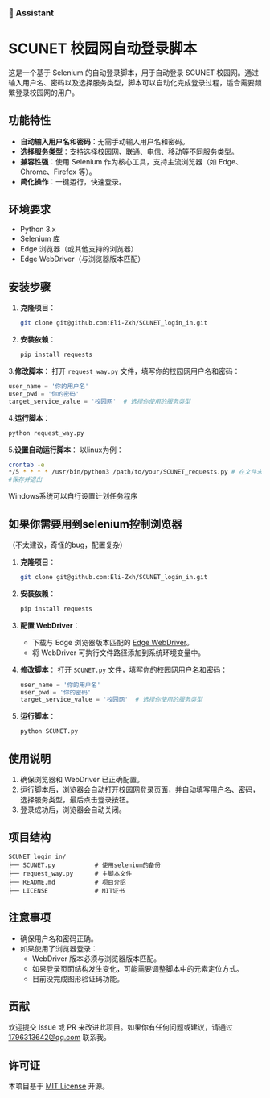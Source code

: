 ### 🤖 Assistant


# SCUNET 校园网自动登录脚本

这是一个基于 Selenium 的自动登录脚本，用于自动登录 SCUNET 校园网。通过输入用户名、密码以及选择服务类型，脚本可以自动化完成登录过程，适合需要频繁登录校园网的用户。

## 功能特性

- **自动输入用户名和密码**：无需手动输入用户名和密码。
- **选择服务类型**：支持选择校园网、联通、电信、移动等不同服务类型。
- **兼容性强**：使用 Selenium 作为核心工具，支持主流浏览器（如 Edge、Chrome、Firefox 等）。
- **简化操作**：一键运行，快速登录。

## 环境要求

- Python 3.x
- Selenium 库
- Edge 浏览器（或其他支持的浏览器）
- Edge WebDriver（与浏览器版本匹配）

## 安装步骤

1. **克隆项目**：
   ```bash
   git clone git@github.com:Eli-Zxh/SCUNET_login_in.git
   ```

2. **安装依赖**：
   ```bash
   pip install requests
   ```

3.**修改脚本**：
   打开 `request_way.py` 文件，填写你的校园网用户名和密码：
   ```python
   user_name = '你的用户名'
   user_pwd = '你的密码'
   target_service_value = '校园网'  # 选择你使用的服务类型
   ```

4.**运行脚本**：
   ```bash
   python request_way.py
   ```

5.**设置自动运行脚本**：
   以linux为例：
   ```bash
   crontab -e
   */5 * * * * /usr/bin/python3 /path/to/your/SCUNET_requests.py # 在文件末尾添加以下内容，设置每五分钟自动执行
   #保存并退出
   ```
   Windows系统可以自行设置计划任务程序

## 如果你需要用到selenium控制浏览器

（不太建议，奇怪的bug，配置复杂）

1. **克隆项目**：
   ```bash
   git clone git@github.com:Eli-Zxh/SCUNET_login_in.git
   ```

2. **安装依赖**：
   ```bash
   pip install requests
   ```

3. **配置 WebDriver**：
   - 下载与 Edge 浏览器版本匹配的 [Edge WebDriver](https://developer.microsoft.com/en-us/microsoft-edge/tools/webdriver/)。
   - 将 WebDriver 可执行文件路径添加到系统环境变量中。

4. **修改脚本**：
   打开 `SCUNET.py` 文件，填写你的校园网用户名和密码：
   ```python
   user_name = '你的用户名'
   user_pwd = '你的密码'
   target_service_value = '校园网'  # 选择你使用的服务类型
   ```

5. **运行脚本**：
   ```bash
   python SCUNET.py
   ```

## 使用说明

1. 确保浏览器和 WebDriver 已正确配置。
2. 运行脚本后，浏览器会自动打开校园网登录页面，并自动填写用户名、密码，选择服务类型，最后点击登录按钮。
3. 登录成功后，浏览器会自动关闭。

## 项目结构

```
SCUNET_login_in/
├── SCUNET.py           # 使用selenium的备份
├── request_way.py      # 主脚本文件
├── README.md           # 项目介绍
├── LICENSE             # MIT证书
```

## 注意事项

- 确保用户名和密码正确。
- 如果使用了浏览器登录：
   - WebDriver 版本必须与浏览器版本匹配。
   - 如果登录页面结构发生变化，可能需要调整脚本中的元素定位方式。
   - 目前没完成图形验证码功能。

## 贡献

欢迎提交 Issue 或 PR 来改进此项目。如果你有任何问题或建议，请通过 1796313642@qq.com 联系我。

## 许可证

本项目基于 [MIT License](LICENSE) 开源。
```

